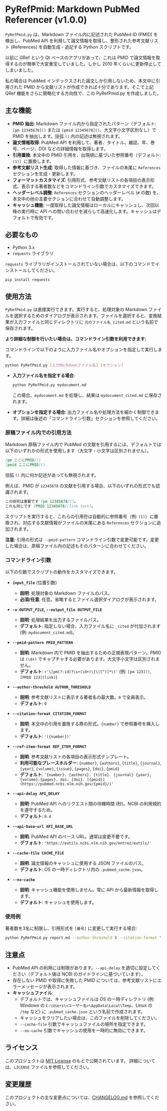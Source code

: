 # PyRefPmid: Markdown PubMed Referencer (v1.0.0)

`PyRefPmid.py` は、Markdown ファイル内に記述された PubMed ID (PMID) を検出し、PubMed API を利用して論文情報を取得し、整形された参考文献リスト (References) を自動生成・追記する Python スクリプトです。

以前に QRef という Qt ベースのアプリがあって、これは PMID で論文情報を取得するのが簡単で大変重宝していました。しかし 2010 年くらいに更新停止してしまいました。

私の場合は PubMed インデックスされた論文しか引用しないため、本文中に引用された PMID から文献リストが作成できれば十分であります。そこで上記 QRef 機能をさらに簡略化する方向性で、この PyRefPmid.py を作成しました。

## 主な機能

*   **PMID 抽出**: Markdown ファイル内から指定されたパターン（デフォルト: `[pm 12345678]()` または `[pmid 12345678]()`、大文字小文字区別なし）で PMID を抽出します。括弧 `()` 内の記述は無視されます。
*   **論文情報取得**: PubMed API を利用して、著者、タイトル、雑誌、年、巻号、ページ、DOI などの詳細情報を取得します。
*   **引用置換**: 本文中の PMID 引用を、出現順に基づいた参照番号（デフォルト: `(1)`）に置換します。
*   **参考文献リスト生成**: 取得した情報に基づき、ファイルの末尾に `References` セクションを生成・更新します。
*   **フォーマットカスタマイズ**: 引用形式、参考文献リストの各項目の表示形式、表示する著者数などをコマンドライン引数でカスタマイズできます。
*   **ヘッダーレベル調整**: `References` セクションのヘッダーレベル (`#` の数) を、本文中の他の主要セクションに合わせて自動調整します。
*   **キャッシュ機能**: 一度取得した論文情報はローカルにキャッシュし、次回以降の実行時に API への問い合わせを減らして高速化します。キャッシュはデフォルトで有効です。

## 必要なもの

*   Python 3.x
*   `requests` ライブラリ

`requests` ライブラリがインストールされていない場合は、以下のコマンドでインストールしてください。

```bash
pip install requests
```

## 使用方法

`PyRefPmid.py` は直接実行できます。実行すると、処理対象の Markdown ファイルを選択するためのダイアログが表示されます。ファイルを選択すると、変換結果が入力ファイルと同じディレクトリに `元のファイル名_cited.md` という名前で保存されます。

**より詳細な制御を行いたい場合は、コマンドライン引数を利用できます:**

コマンドラインで以下のように入力ファイル名やオプションを指定して実行します。

```bash
python PyRefPmid.py [入力Markdownファイル名] [オプション]
```

*   **入力ファイル名を指定する場合**:
    ```bash
    python PyRefPmid.py mydocument.md
    ```
    この場合、`mydocument.md` を処理し、結果は `mydocument_cited.md` に保存されます。

*   **オプションを指定する場合**:
    出力ファイル名や処理方法を細かく制御できます。詳細は後述の「コマンドライン引数」セクションを参照してください。

### 原稿ファイル内での引用方法

Markdown 原稿ファイル内で PubMed の文献を引用するには、デフォルトでは以下のいずれかの形式を使用します（大文字・小文字は区別されません）。

```markdown
[pm ここにPMID]()
[pmid ここにPMID]()
```

括弧 `()` 内に何か記述があっても無視されます。

例えば、PMID が `12345678` の文献を引用する場合、以下のいずれの形式でも認識されます。

```markdown
この研究は重要です [pm 12345678]()。
これも同じです [PMID 12345678](link text)。
```

スクリプトを実行すると、これらの引用符は自動的に参照番号（例: `(1)`）に置換され、対応する文献情報がファイルの末尾にある `References` セクションに追加されます。

**注意:** 引用の形式は `--pmid-pattern` コマンドライン引数で変更可能です。変更した場合は、原稿ファイル内の記述もそのパターンに合わせてください。

### コマンドライン引数

以下の引数でスクリプトの動作をカスタマイズできます。

*   **`input_file`** (位置引数)
    *   **説明**: 処理対象の Markdown ファイルのパス。
    *   **必須/任意**: 任意。省略するとファイル選択ダイアログが表示されます。

*   **`-o OUTPUT_FILE`, `--output_file OUTPUT_FILE`**
    *   **説明**: 処理結果を出力するファイルパス。
    *   **デフォルト**: 指定しない場合、入力ファイル名に `_cited` が付加されます (例: `mydocument_cited.md`)。

*   **`--pmid-pattern PMID_PATTERN`**
    *   **説明**: Markdown 内で PMID を抽出するための正規表現パターン。PMID は `(\d+)` でキャプチャする必要があります。大文字小文字は区別されません。
    *   **デフォルト**: `r'\[pm(?:id)?\s+(\d+)\]\([^)]*\)'` (例: `[pm 123]()`, `[PMID 123](link)`)

*   **`--author-threshold AUTHOR_THRESHOLD`**
    *   **説明**: 参考文献リストに表示する著者名の最大数。`0` で全員表示。
    *   **デフォルト**: `0`

*   **`--citation-format CITATION_FORMAT`**
    *   **説明**: 本文中の引用を置換する際の形式。`{number}` で参照番号を挿入します。
    *   **デフォルト**: `'({number})'`

*   **`--ref-item-format REF_ITEM_FORMAT`**
    *   **説明**: 参考文献リストの各項目の表示形式テンプレート。
    *   **利用可能なプレースホルダー**: `{number}`, `{authors}`, `{title}`, `{journal}`, `{year}`, `{volume}`, `{issue}`, `{pages}`, `{doi}`, `{pmid}`
    *   **デフォルト**: `'{number}. {authors}. {title}. {journal} {year};{volume}:{pages}. doi: {doi}. [{pmid}](https://pubmed.ncbi.nlm.nih.gov/{pmid}/)'`

*   **`--api-delay API_DELAY`**
    *   **説明**: PubMed API へのリクエスト間の待機時間 (秒)。NCBI の利用規約を遵守するため。
    *   **デフォルト**: `0.4`

*   **`--api-base-url API_BASE_URL`**
    *   **説明**: PubMed API のベース URL。通常は変更不要です。
    *   **デフォルト**: `'https://eutils.ncbi.nlm.nih.gov/entrez/eutils/'`

*   **`--cache-file CACHE_FILE`**
    *   **説明**: 論文情報のキャッシュに使用する JSON ファイルのパス。
    *   **デフォルト**: OS の一時ディレクトリ内の `.pubmed_cache.json`。

*   **`--no-cache`**
    *   **説明**: キャッシュ機能を使用しません。常に API から最新情報を取得します。
    *   **デフォルト**: キャッシュを使用します。

### 使用例

著者数を3名に制限し、引用形式を `[番号]` に変更して実行する場合:

```bash
python PyRefPmid.py report.md --author-threshold 3 --citation-format "[{number}]"
```

## 注意点

*   PubMed API の利用には制限があります。`--api-delay` を適切に設定してください（デフォルト値は NCBI のガイドラインに基づいています）。
*   存在しない PMID や取得に失敗した PMID については、参考文献リストにエラーメッセージが表示されます。
*   **キャッシュファイル**:
    *   デフォルトでは、キャッシュファイルは OS の一時ディレクトリ (例: Windows の `C:\Users\<ユーザー名>\AppData\Local\Temp`、Linux の `/tmp` など) に `.pubmed_cache.json` という名前で作成されます。
    *   キャッシュをクリアしたい場合は、このファイルを削除してください。
    *   `--cache-file` 引数でキャッシュファイルの場所を指定できます。
    *   `--no-cache` 引数でキャッシュの使用を一時的に無効にできます。

## ライセンス

このプロジェクトは [MIT License](LICENSE) のもとで公開されています。
詳細については、`LICENSE` ファイルを参照してください。

## 変更履歴

このプロジェクトの主な変更点については、[CHANGELOG.md](CHANGELOG.md) を参照してください。
